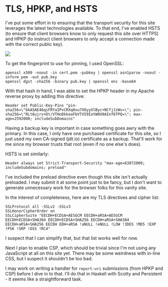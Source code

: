 # TLS, HPKP, and HSTS

I've put some effort in to ensuring that the transport security for this site leverages the latest technologies available. To that end, I've enabled HSTS (to ensure that client browsers know to only request this site over HTTPS) and HPKP (to instruct client browsers to only accept a connection made with the correct public key).

![](/file/hpkp.png)

To get the fingerprint to use for pinning, I used OpenSSL:

~~~~ {.bash}
openssl x509 -noout -in cert.pem -pubkey | openssl asn1parse -noout -inform pem -out pub.key
openssl dgst -sha256 -binary pub.key | openssl enc -base64
~~~~

With that hash in hand, I was able to set the HPKP header in my Apache reverse proxy by adding this directive:

~~~~ {.apache}
Header set Public-Key-Pins "pin-sha256=\"bkA5AE46qiFRYaIPvCRXq0xu7XOyyXlByc+NCfjJzWs=\"; pin-sha256=\"RLt6ujrv+Dt/VTHoDkkeaFbVTX59IotW0U9AInf6TPQ=\"; max-age=2592000; includeSubDomains"
~~~~

Having a backup key is important in case something goes awry with the primary. In this case, I only have one purchased certificate for this site, so I just used my own CA-signed (jdt.io) certificate as a backup. That'll work for me since my browser trusts that root (even if no one else's does).

HSTS is set similarly:

~~~~ {.apache}
Header always set Strict-Transport-Security "max-age=63072000; includeSubdomains; preload"
~~~~

I've included the preload directive even though this site isn't actually preloaded. I may submit it at some point just to be fancy, but I don't want to generate unnecessary work for the browser folks for this vanity site.

In the interest of completeness, here are my TLS directives and cipher list:

~~~~ {.apache}
SSLProtocol all -SSLv2 -SSLv3
SSLHonorCipherOrder on
SSLCipherSuite "EECDH+ECDSA+AESGCM EECDH+aRSA+AESGCM EECDH+ECDSA+SHA384 EECDH+ECDSA+SHA256 EECDH+aRSA+SHA384 EECDH+aRSA+SHA256 EECDH EDH+aRSA !aNULL !eNULL !LOW !3DES !MD5 !EXP !PSK !SRP !DSS !RC4"
~~~~

I suspect that I can simplify that, but that list works well for now.

Next I plan to enable CSP, which should be trivial since I'm not using any JavaScript at all on this site yet. There may be some weirdness with in-line CSS, but I suspect it shouldn't be too bad.

I may work on writing a handler for `report-uri` submissions (from HPKP and CSP) before I dive in to that. I'll do that in Haskell with Scotty and Persistent - it seems like a straightforward task.

